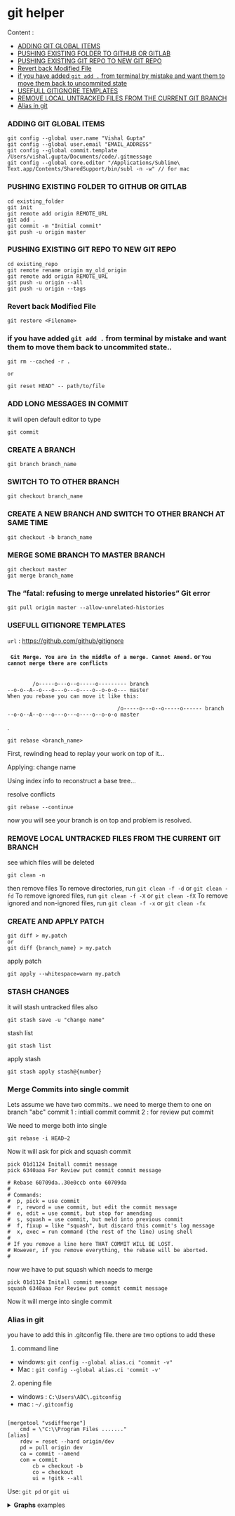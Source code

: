 # git helper

Content :
- <a href="#adding-git-global-items">ADDING GIT GLOBAL ITEMS</a>
- <a href="#pushing-existing-folder-to-github-or-gitlab">PUSHING EXISTING FOLDER TO GITHUB OR GITLAB</a>
- <a href="#pushing-existing-folder-to-github-or-gitlab">PUSHING EXISTING GIT REPO TO NEW GIT REPO</a>
- <a href="#revert-back-modified-file">Revert back Modified File</a>
- <a href="#if-you-have-added-git-add--from-terminal-by-mistake-and-want-them-to-move-them-back-to-uncommited-state">if you have added `git add .` from terminal by mistake and want them to move them back to uncommited state</a>
- <a href="#usefull-gitignore-templates">USEFULL GITIGNORE TEMPLATES </a>
- <a href="#remove-local-untracked-files-from-the-current-git-branch">REMOVE LOCAL UNTRACKED FILES FROM THE CURRENT GIT BRANCH</a>
- <a href="#alias-in-git">Alias in git</a>

### ADDING GIT GLOBAL ITEMS
```
git config --global user.name "Vishal Gupta"
git config --global user.email "EMAIL_ADDRESS"
git config --global commit.template /Users/vishal.gupta/Documents/code/.gitmessage
git config --global core.editor "/Applications/Sublime\ Text.app/Contents/SharedSupport/bin/subl -n -w" // for mac
```
### PUSHING EXISTING FOLDER TO GITHUB OR GITLAB
```
cd existing_folder
git init
git remote add origin REMOTE_URL
git add .
git commit -m "Initial commit"
git push -u origin master
```

### PUSHING EXISTING GIT REPO TO NEW GIT REPO
```
cd existing_repo
git remote rename origin my_old_origin
git remote add origin REMOTE_URL
git push -u origin --all
git push -u origin --tags

```
### Revert back Modified File
```git
git restore <Filename>
```

### if you have added `git add .` from terminal by mistake and want them to move them back to uncommited state..

```
git rm --cached -r .

or 

git reset HEAD^ -- path/to/file

```
### ADD LONG MESSAGES IN COMMIT 
it will open default editor to type
```
git commit 

```

### CREATE A BRANCH
```
git branch branch_name

```
### SWITCH TO TO OTHER BRANCH
```
git checkout branch_name
```

### CREATE A NEW BRANCH AND SWITCH TO OTHER BRANCH AT SAME TIME
```
git checkout -b branch_name
```

### MERGE SOME BRANCH TO MASTER BRANCH 
```
git checkout master
git merge branch_name

```
### The “fatal: refusing to merge unrelated histories” Git error
```
git pull origin master --allow-unrelated-histories
```

### USEFULL GITIGNORE TEMPLATES
`url` : <https://github.com/github/gitignore>

#### ` Git Merge. You are in the middle of a merge. Cannot Amend.` or `You cannot merge there are conflicts`
```
      
        /o-----o---o--o-----o--------- branch
--o-o--A--o---o---o---o----o--o-o-o--- master
When you rebase you can move it like this:

                                   /o-----o---o--o-----o------ branch
--o-o--A--o---o---o---o----o--o-o-o master
```
.
```
git rebase <branch_name>
```
First, rewinding head to replay your work on top of it...

Applying: change name

Using index info to reconstruct a base tree...

resolve conflicts

```
git rebase --continue

```
now you will see your branch is on top and problem is resolved.




### REMOVE LOCAL UNTRACKED FILES FROM THE CURRENT GIT BRANCH
see which files will be deleted 
```
git clean -n
```
then remove files
To remove directories, run `git clean -f -d` or `git clean -fd`
To remove ignored files, run `git clean -f -X` or `git clean -fX`
To remove ignored and non-ignored files, run `git clean -f -x` or `git clean -fx`



### CREATE AND APPLY PATCH
```
git diff > my.patch
or 
git diff {branch_name} > my.patch

```
apply patch
```
git apply --whitespace=warn my.patch
```

### STASH CHANGES
it will stash untracked files also

```git
git stash save -u "change name"
```
stash list
```
git stash list
```
apply stash

```
git stash apply stash@{number}
```

### Merge Commits into single commit
Lets assume we have two commits.. we need to merge them to one on branch "abc"
commit 1 : intiall commit
commit 2 : for review put commit

We need to merge both into single
```git
git rebase -i HEAD~2
```
Now it will ask for pick and squash commit
```git
pick 01d1124 Initall commit message
pick 6340aaa For Review put commit commit message

# Rebase 60709da..30e0ccb onto 60709da
#
# Commands:
#  p, pick = use commit
#  r, reword = use commit, but edit the commit message
#  e, edit = use commit, but stop for amending
#  s, squash = use commit, but meld into previous commit
#  f, fixup = like "squash", but discard this commit's log message
#  x, exec = run command (the rest of the line) using shell
#
# If you remove a line here THAT COMMIT WILL BE LOST.
# However, if you remove everything, the rebase will be aborted.
#
```
now we have to put squash which needs to merge 

```git
pick 01d1124 Initall commit message
squash 6340aaa For Review put commit commit message

```
Now it will merge into single commit


### Alias in git
you have to add this in .gitconfig file.
there are two options to add these
1) command line 
- windows: `git config --global alias.ci "commit -v"`
- Mac : `git config --global alias.ci 'commit -v'`

2) opening file
- windows : `C:\Users\ABC\.gitconfig`
- mac : `~/.gitconfig`

```

[mergetool "vsdiffmerge"]
	cmd = \"C:\\Program Files ......."
[alias]
	rdev = reset --hard origin/dev
	pd = pull origin dev
	ca = commit --amend
	com = commit
      	cb = checkout -b
      	co = checkout
      	ui = !gitk --all
```
Use: `git pd` or `git ui`




<details>
<summary><strong>Graphs</strong> examples </summary>

## Graph Examples 
```mermaid
   stateDiagram-v2
        State1 : plain text message
        block1 : plain text block 1
        block2 : plain text block 2
        block3 : plain text block 3

        State1 --> block1
        State1 --> block2
        State1 --> block3
    
        enkey1: Encyption Key
        enkey2: Encyption Key
        enkey3: Encyption Key

        encyptionAlgo : Encyption Algorithim
        encyptionAlgo2 : Encyption Algorithim
        encyptionAlgo3 : Encyption Algorithim


        state block1 {
            plaintext1 --> encyptionAlgo
            enkey1 --> encyptionAlgo 
            encyptionAlgo --> cipherBlock1
        }

        state block2 {
            plaintext2 --> encyptionAlgo2
            enkey2 --> encyptionAlgo2
            encyptionAlgo2 --> cipherBlock2
        }

        state block3 {
            plaintext3 --> encyptionAlgo3
            enkey3 --> encyptionAlgo3
            encyptionAlgo3 --> cipherBlock3
        }

        State2 : cipher message
        block1 --> State2
        block2 --> State2
        block3 --> State2

```

```mermaid
        stateDiagram-v2
        State1 : plain text message
        block1 : plain text block 1
        block2 : plain text block 2
        block3 : plain text block 3

        State1 --> block1
        State1 --> block2
        State1 --> block3
    
        enkey1: Encyption Key
        enkey2: Encyption Key
        enkey3: Encyption Key

        encyptionAlgo : Encyption Algorithim
        encyptionAlgo2 : Encyption Algorithim
        encyptionAlgo3 : Encyption Algorithim


        state block1 {
            plaintext1 --> xor
            iv --> xor
            xor --> encyptionAlgo
            enkey1 --> encyptionAlgo 
            encyptionAlgo --> cipherBlock1
        }

        state block2 {
            plaintext2 --> xor1
            block1 --> xor1
            xor1 --> encyptionAlgo2
            enkey2 --> encyptionAlgo2
            encyptionAlgo2 --> cipherBlock2
        }

        state block3 {
            plaintext3 --> xor2
            block2 --> xor2
            xor2 --> encyptionAlgo3
            enkey3 --> encyptionAlgo3
            encyptionAlgo3 --> cipherBlock3
        }

        State2 : cipher message
     
        block1 --> block2
        block2 --> block3
        block3 --> State2


        
```
---
</details>




